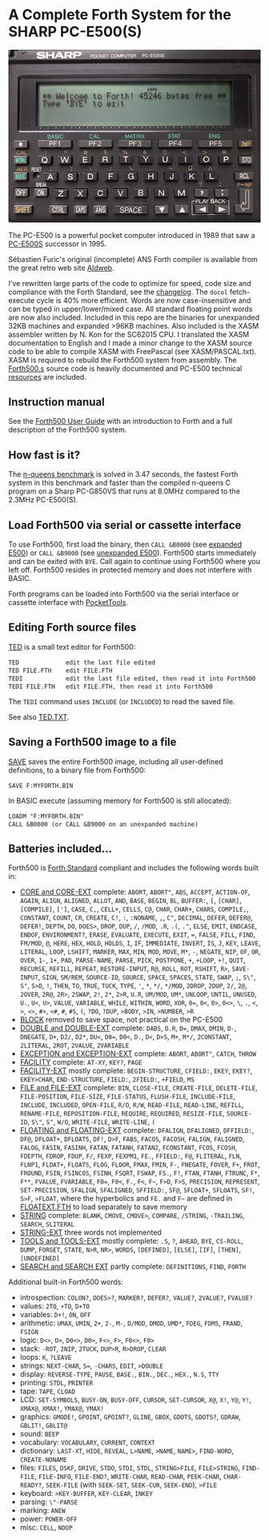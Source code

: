 # A Complete Forth System for the SHARP PC-E500(S)

![PC-E500S](PC-E500S.jpeg)

The PC-E500 is a powerful pocket computer introduced in 1989 that saw a [PC-E500S](https://en.wikipedia.org/wiki/Sharp_PC-E500S) successor in 1995.

Sébastien Furic's original (incomplete) ANS Forth compiler is available from the great retro web site [Aldweb](https://www.aldweb.com/articles.php?lng=en&pg=9362).

I've rewritten large parts of the code to optimize for speed, code size and compliance with the Forth Standard, see the [changelog](changelog.md). The `docol` fetch-execute cycle is 40% more efficient.  Words are now case-insensitive and can be typed in upper/lower/mixed case.  All standard floating point words are now also included.  Included in this repo are the binaries for unexpanded 32KB machines and expanded >96KB machines.  Also included is the XASM assembler written by N. Kon for the SC62015 CPU.  I translated the XASM documentation to English and I made a minor change to the XASM source code to be able to compile XASM with FreePascal (see XASM/PASCAL.txt).  XASM is required to rebuild the Forth500 system from assembly.  The [Forth500.s](Forth500.s) source code is heavily documented and PC-E500 technical [resources](resources) are included.

## Instruction manual

See the [Forth500 User Guide](manual.md) with an introduction to Forth and a full description of the Forth500 system.

## How fast is it?

The [n-queens benchmark](https://www.hpmuseum.org/cgi-sys/cgiwrap/hpmuseum/articles.cgi?read=700) is solved in 3.47 seconds, the fastest Forth system in this benchmark and faster than the compiled n-queens C program on a Sharp PC-G850VS that runs at 8.0MHz compared to the 2.3MHz PC-E500(S).

## Load Forth500 via serial or cassette interface

To use Forth500, first load the binary, then `CALL &B0000` (see [expanded E500](E500-expanded)) or `CALL &B9000` (see [unexpanded E500](E500-unexpanded)).  Forth500 starts immediately and can be exited with `BYE`.  Call again to continue using Forth500 where you left off.  Forth500 resides in protected memory and does not interfere with BASIC.

Forth programs can be loaded into Forth500 via the serial interface or cassette interface with [PocketTools](https://www.peil-partner.de/ifhe.de/sharp/).

## Editing Forth source files

[TED](additions/TED.FTH) is a small text editor for Forth500:

    TED             edit the last file edited
    TED FILE.FTH    edit FILE.FTH
    TEDI            edit the last file edited, then read it into Forth500
    TEDI FILE.FTH   edit FILE.FTH, then read it into Forth500

The `TEDI` command uses `INCLUDE` (or `INCLUDED`) to read the saved file.

See also [TED.TXT](additions/TED.TXT).

## Saving a Forth500 image to a file

[SAVE](additions/SAVE.FTH) saves the entire Forth500 image, including all user-defined definitions, to a binary file from Forth500:

    SAVE F:MYFORTH.BIN

In BASIC execute (assuming memory for Forth500 is still allocated):

    LOADM "F:MYFORTH.BIN"
    CALL &B0000 (or CALL &B9000 on an unexpanded machine)

## Batteries included...

Forth500 is [Forth Standard](https://forth-standard.org) compliant and includes the following words built in:
- [CORE and CORE-EXT](https://forth-standard.org/standard/core) complete: `ABORT`, `ABORT"`, `ABS`, `ACCEPT`, `ACTION-OF`, `AGAIN`, `ALIGN`, `ALIGNED`, `ALLOT`, `AND`, `BASE`, `BEGIN`, `BL`, `BUFFER:`, `[`, `[CHAR]`, `[COMPILE]`, `[']`, `CASE`, `C,`, `CELL+`, `CELLS`, `C@`, `CHAR`, `CHAR+`, `CHARS`, `COMPILE,`, `CONSTANT`, `COUNT`, `CR`, `CREATE`, `C!`, `:`, `:NONAME`, `,`, `C"`, `DECIMAL`, `DEFER`, `DEFER@`, `DEFER!`, `DEPTH`, `DO`, `DOES>`, `DROP`, `DUP`, `/`, `/MOD`, `.R`, `.(`, `."`, `ELSE`, `EMIT`, `ENDCASE`, `ENDOF`, `ENVIRONMENT?`, `ERASE`, `EVALUATE`, `EXECUTE`, `EXIT`, `=`, `FALSE`, `FILL`, `FIND`, `FM/MOD`, `@`, `HERE`, `HEX`, `HOLD`, `HOLDS`, `I`, `IF`, `IMMEDIATE`, `INVERT`, `IS`, `J`, `KEY`, `LEAVE`, `LITERAL`, `LOOP`, `LSHIFT`, `MARKER`, `MAX`, `MIN`, `MOD`, `MOVE`, `M*`, `-`, `NEGATE`, `NIP`, `OF`, `OR`, `OVER`, `1-`, `1+`, `PAD`, `PARSE-NAME`, `PARSE`, `PICK`, `POSTPONE`, `+`, `+LOOP`, `+!`, `QUIT`, `RECURSE`, `REFILL`, `REPEAT`, `RESTORE-INPUT`, `R@`, `ROLL`, `ROT`, `RSHIFT`, `R>`, `SAVE-INPUT`, `SIGN`, `SM/REM`, `SOURCE-ID`, `SOURCE`, `SPACE`, `SPACES`, `STATE`, `SWAP`, `;`, `S\"`, `S"`, `S>D`, `!`, `THEN`, `TO`, `TRUE`, `TUCK`, `TYPE`, `'`, `*`, `*/`, `*/MOD`, `2DROP`, `2DUP`, `2/`, `2@`, `2OVER`, `2R@`, `2R>`, `2SWAP`, `2!`, `2*`, `2>R`, `U.R`, `UM/MOD`, `UM*`, `UNLOOP`, `UNTIL`, `UNUSED`, `U.`, `U<`, `U>`, `VALUE`, `VARIABLE`, `WHILE`, `WITHIN`, `WORD`, `XOR`, `0=`, `0<`, `0>`, `0<>`, `\`, `.`, `<`, `>`, `<>`, `#>`, `<#`, `#`, `#S`, `(`, `?DO`, `?DUP`, `>BODY`, `>IN`, `>NUMBER`, `>R`
- [BLOCK](https://forth-standard.org/standard/block) removed to save space, not practical on the PC-E500
- [DOUBLE and DOUBLE-EXT](https://forth-standard.org/standard/double) complete: `DABS`, `D.R`, `D=`, `DMAX`, `DMIN`, `D-`, `DNEGATE`, `D+`, `D2/`, `D2*`, `DU<`, `D0=`, `D0<`, `D.`, `D<`, `D>S`, `M+`, `M*/`, `2CONSTANT`, `2LITERAL`, `2ROT`, `2VALUE`, `2VARIABLE`
- [EXCEPTION and EXCEPTION-EXT](https://forth-standard.org/standard/exception) complete: `ABORT`, `ABORT"`, `CATCH`, `THROW`
- [FACILITY](https://forth-standard.org/standard/facility) complete: `AT-XY`, `KEY?`, `PAGE`
- [FACILITY-EXT](https://forth-standard.org/standard/facility) mostly complete: `BEGIN-STRUCTURE`, `CFIELD:`, `EKEY`, `EKEY?`, `EKEY>CHAR`, `END-STRUCTURE`, `FIELD:`, `2FIELD:`, `+FIELD`, `MS`
- [FILE and FILE-EXT](https://forth-standard.org/standard/file) complete: `BIN`, `CLOSE-FILE`, `CREATE-FILE`, `DELETE-FILE`, `FILE-POSITION`, `FILE-SIZE`, `FILE-STATUS`, `FLUSH-FILE`, `INCLUDE-FILE`, `INCLUDE`, `INCLUDED`, `OPEN-FILE`, `R/O`, `R/W`, `READ-FILE`, `READ-LINE`, `REFILL`, `RENAME-FILE`, `REPOSITION-FILE`, `REQUIRE`, `REQUIRED`, `RESIZE-FILE`, `SOURCE-ID`, `S\"`, `S"`, `W/O`, `WRITE-FILE`, `WRITE-LINE`, `(`
- [FLOATING and FLOATING-EXT](https://forth-standard.org/standard/float) complete: `DFALIGN`, `DFALIGNED`, `DFFIELD:`, `DF@`, `DFLOAT+`, `DFLOATS`, `DF!`, `D>F`, `FABS`, `FACOS`, `FACOSH`, `FALIGN`, `FALIGNED`, `FALOG`, `FASIN`, `FASINH`, `FATAN`, `FATANH`, `FATAN2`, `FCONSTANT`, `FCOS`, `FCOSH`, `FDEPTH`, `FDROP`, `FDUP`, `F/`, `FEXP`, `FEXPM1`, `FE.`, `FFIELD:`, `F@`, `FLITERAL`, `FLN`, `FLNP1`, `FLOAT+`, `FLOATS`, `FLOG`, `FLOOR`, `FMAX`, `FMIN`, `F-`, `FNEGATE`, `FOVER`, `F+`, `FROT`, `FROUND`, `FSIN`, `FSINCOS`, `FSINH`, `FSQRT`, `FSWAP`, `FS.`, `F!`, `FTAN`, `FTANH`, `FTRUNC`, `F*`, `F**`, `FVALUE`, `FVARIABLE`, `F0=`, `F0<`, `F.`, `F<`, `F~`, `F>D`, `F>S`, `PRECISION`, `REPRESENT`, `SET-PRECISION`, `SFALIGN`, `SFALIGNED`, `SFFIELD:`, `SF@`, `SFLOAT+`, `SFLOATS`, `SF!`, `S>F`, `>FLOAT`, where the hyperbolics and `FE.` and `F~` are defined in [FLOATEXT.FTH](https://github.com/Robert-van-Engelen/Forth500/blob/main/additions/FLOATEXT.FTH) to load separately to save memory
- [STRING](https://forth-standard.org/standard/string) complete: `BLANK`, `CMOVE`, `CMOVE>`, `COMPARE`, `/STRING`, `-TRAILING`, `SEARCH`, `SLITERAL`
- [STRING-EXT](https://forth-standard.org/standard/string) three words not implemented
- [TOOLS and TOOLS-EXT](https://forth-standard.org/standard/tools) mostly complete: `.S`, `?`, `AHEAD`, `BYE`, `CS-ROLL`, `DUMP`, `FORGET`, `STATE`, `N>R`, `NR>`, `WORDS`, `[DEFINED]`, `[ELSE]`, `[IF]`, `[THEN]`, `[UNDEFINED]`
- [SEARCH and SEARCH EXT](https://forth-standard.org/standard/search) partly complete: `DEFINITIONS`, `FIND`, `FORTH`

Additional built-in Forth500 words:
- introspection: `COLON?`, `DOES>?`, `MARKER?`, `DEFER?`, `VALUE?`, `2VALUE?`, `FVALUE?`
- values: `2TO`, `+TO`, `D+TO`
- variables: `D+!`, `ON`, `OFF`
- arithmetic: `UMAX`, `UMIN`, `2+`, `2-`, `M-`, `D/MOD`, `DMOD`, `UMD*`, `FDEG`, `FDMS`, `FRAND`, `FSIGN`
- logic: `D<>`, `D>`, `D0<>`, `D0>`, `F<>`, `F>`, `F0<>`, `F0>`
- stack: `-ROT`, `2NIP`, `2TUCK`, `DUP>R`, `R>DROP`, `CLEAR`
- loops: `K`, `?LEAVE`
- strings: `NEXT-CHAR`, `S=`, `-CHARS`, `EDIT`, `>DOUBLE`
- display: `REVERSE-TYPE`, `PAUSE`, `BASE.`, `BIN.`, `DEC.`, `HEX.`, `N.S`, `TTY`
- printing: `STDL`, `PRINTER`
- tape: `TAPE`, `CLOAD`
- LCD: `SET-SYMBOLS`, `BUSY-ON`, `BUSY-OFF`, `CURSOR`, `SET-CURSOR`, `X@`, `X!`, `Y@`, `Y!`, `XMAX@`, `XMAX!`, `YMAX@`, `YMAX!`
- graphics: `GMODE!`, `GPOINT`, `GPOINT?`, `GLINE`, `GBOX`, `GDOTS`, `GDOTS?`, `GDRAW`, `GBLIT!`, `GBLIT@`
- sound: `BEEP`
- vocabulary: `VOCABULARY`, `CURRENT`, `CONTEXT`
- dictionary: `LAST-XT`, `HIDE`, `REVEAL`, `L>NAME`, `>NAME`, `NAME>`, `FIND-WORD`, `CREATE-NONAME`
- files: `FILES`, `DSKF`, `DRIVE`, `STDO`, `STDI`, `STDL`, `STRING>FILE`, `FILE>STRING`, `FIND-FILE`, `FILE-INFO`, `FILE-END?`, `WRITE-CHAR`, `READ-CHAR`, `PEEK-CHAR`, `CHAR-READY?`, `SEEK-FILE` (with `SEEK-SET`, `SEEK-CUR`, `SEEK-END`), `>FILE`
- keyboard: `>KEY-BUFFER`, `KEY-CLEAR`, `INKEY`
- parsing: `\"-PARSE`
- marking: `ANEW`
- power: `POWER-OFF`
- misc: `CELL`, `NOOP`

